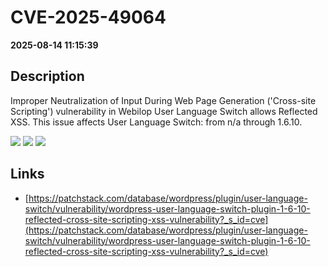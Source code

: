 # CVE-2025-49064

**2025-08-14 11:15:39**

## Description
Improper Neutralization of Input During Web Page Generation ('Cross-site Scripting') vulnerability in Webilop User Language Switch allows Reflected XSS. This issue affects User Language Switch: from n/a through 1.6.10.

![](https://img.shields.io/static/v1?label=Score&message=7.1&color=red)
![](https://img.shields.io/static/v1?label=Severity&message=HIGH&color=red)
![](https://img.shields.io/static/v1?label=CWE&message=XSS&color=green)

## Links
- [https://patchstack.com/database/wordpress/plugin/user-language-switch/vulnerability/wordpress-user-language-switch-plugin-1-6-10-reflected-cross-site-scripting-xss-vulnerability?_s_id=cve](https://patchstack.com/database/wordpress/plugin/user-language-switch/vulnerability/wordpress-user-language-switch-plugin-1-6-10-reflected-cross-site-scripting-xss-vulnerability?_s_id=cve)

